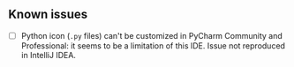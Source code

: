 ## Known issues

* [ ] Python icon (`.py` files) can't be customized in PyCharm Community and Professional: it seems to be a limitation of this IDE. Issue not reproduced in IntelliJ IDEA.
